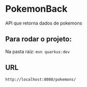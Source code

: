 # PokemonBack
API que retorna dados de pokemons

## Para rodar o projeto:
Na pasta raiz: `mvn quarkus:dev`

## URL 
`http://localhost:8080/pokemons/`
